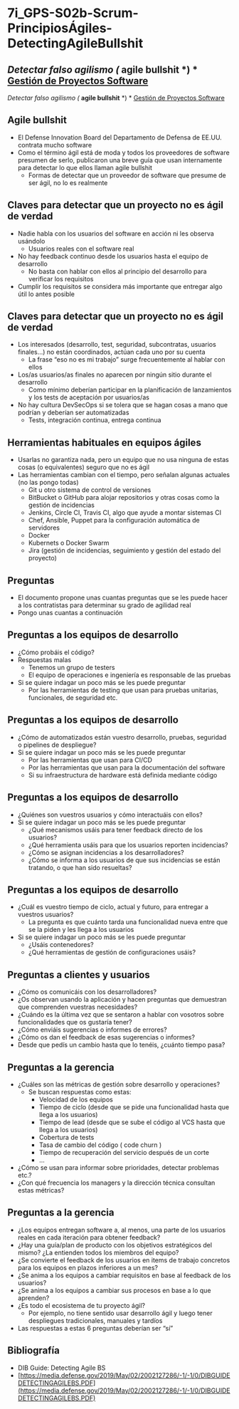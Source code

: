 # 7i_GPS-S02b-Scrum-PrincipiosÁgiles-DetectingAgileBullshit



##  *Detectar falso agilismo (* **agile bullshit** *) * <u>Gestión de Proyectos Software</u>

*Detectar falso agilismo (* **agile bullshit** *) * <u>Gestión de Proyectos Software</u>

## Agile bullshit


-  El Defense Innovation Board del Departamento de Defensa de EE.UU. contrata mucho software
-  Como el término ágil está de moda y todos los proveedores de software presumen de serlo, publicaron una breve guía que usan internamente para detectar lo que ellos llaman  agile bullshit
    -  Formas de detectar que un proveedor de software que presume de ser ágil, no lo es realmente

## Claves para detectar que un proyecto no es ágil de verdad


-  Nadie habla con los usuarios del software en acción ni les observa usándolo
    -  Usuarios reales con el software real
-  No hay feedback continuo desde los usuarios hasta el equipo de desarrollo
    -  No basta con hablar con ellos al principio del desarrollo para verificar los requisitos
-  Cumplir los requisitos se considera más importante que entregar algo útil lo antes posible

## Claves para detectar que un proyecto no es ágil de verdad


-  Los interesados (desarrollo, test, seguridad, subcontratas, usuarios finales...) no están coordinados, actúan cada uno por su cuenta
    -  La frase “eso no es mi trabajo” surge frecuentemente al hablar con ellos
-  Los/as usuarios/as finales no aparecen por ningún sitio durante el desarrollo
    -  Como mínimo deberían participar en la planificación de lanzamientos y los tests de aceptación por usuarios/as
-  No hay cultura DevSecOps si se tolera que se hagan cosas a mano que podrían y deberían ser automatizadas
    -  Tests, integración continua, entrega continua

## Herramientas habituales en equipos ágiles


-  Usarlas no garantiza nada, pero un equipo que no usa ninguna de estas cosas (o equivalentes) seguro que no es ágil
-  Las herramientas cambian con el tiempo, pero señalan algunas actuales (no las pongo todas)
    -  Git u otro sistema de control de versiones
    -  BitBucket o GitHub para alojar repositorios y otras cosas como la gestión de incidencias
    -  Jenkins, Circle CI, Travis CI, algo que ayude a montar sistemas CI
    -  Chef, Ansible, Puppet para la configuración automática de servidores
    -  Docker
    -  Kubernets o Docker Swarm
    -  Jira (gestión de incidencias, seguimiento y gestión del estado del proyecto)

## Preguntas


-  El documento propone unas cuantas preguntas que se les puede hacer a los contratistas para determinar su grado de agilidad real
-  Pongo unas cuantas a continuación

## Preguntas a los equipos de desarrollo


-  ¿Cómo probáis el código?
-  Respuestas malas
    -  Tenemos un grupo de testers
    -  El equipo de operaciones e ingeniería es responsable de las pruebas
-  Si se quiere indagar un poco más se les puede preguntar
    -  Por las herramientas de testing que usan para pruebas unitarias, funcionales, de seguridad etc.

## Preguntas a los equipos de desarrollo


-  ¿Cómo de automatizados están vuestro desarrollo, pruebas, seguridad o pipelines de despliegue?
-  Si se quiere indagar un poco más se les puede preguntar
    -  Por las herramientas que usan para CI/CD
    -  Por las herramientas que usan para la documentación del software
    -  Si su infraestructura de hardware está definida mediante código

## Preguntas a los equipos de desarrollo


-  ¿Quiénes son vuestros usuarios y cómo interactuáis con ellos?
-  Si se quiere indagar un poco más se les puede preguntar
    -  ¿Qué mecanismos usáis para tener feedback directo de los usuarios?
    -  ¿Qué herramienta usáis para que los usuarios reporten incidencias?
    -  ¿Cómo se asignan incidencias a los desarrolladores?
    -  ¿Cómo se informa a los usuarios de que sus incidencias se están tratando, o que han sido resueltas?

## Preguntas a los equipos de desarrollo


-  ¿Cuál es vuestro tiempo de ciclo, actual y futuro, para entregar a vuestros usuarios?
    -  La pregunta es que cuánto tarda una funcionalidad nueva entre que se la piden y les llega a los usuarios
-  Si se quiere indagar un poco más se les puede preguntar
    -  ¿Usáis contenedores?
    -  ¿Qué herramientas de gestión de configuraciones usáis?

## Preguntas a clientes y usuarios


-  ¿Cómo os comunicáis con los desarrolladores?
-  ¿Os observan usando la aplicación y hacen preguntas que demuestran que comprenden vuestras necesidades?
-  ¿Cuándo es la última vez que se sentaron a hablar con vosotros sobre funcionalidades que os gustaría tener?
-  ¿Cómo enviáis sugerencias o informes de errores?
-  ¿Cómo os dan el feedback de esas sugerencias o informes?
-  Desde que pedís un cambio hasta que lo tenéis, ¿cuánto tiempo pasa?

## Preguntas a la gerencia


-  ¿Cuáles son las métricas de gestión sobre desarrollo y operaciones?
    -  Se buscan respuestas como estas:    
        -  Velocidad de los equipos
        -  Tiempo de ciclo (desde que se pide una funcionalidad hasta que llega a los usuarios)
        -  Tiempo de  lead  (desde que se sube el código al VCS hasta que llega a los usuarios)
        -  Cobertura de tests
        -  Tasa de cambio del código ( code churn )
        -  Tiempo de recuperación del servicio después de un corte
        -  ...
-  ¿Cómo se usan para informar sobre prioridades, detectar problemas etc.?
-  ¿Con qué frecuencia los managers y la dirección técnica consultan estas métricas?

## Preguntas a la gerencia


-  ¿Los equipos entregan software a, al menos, una parte de los usuarios reales en cada iteración para obtener feedback?
-  ¿Hay una guía/plan de producto con los objetivos estratégicos del mismo? ¿La entienden todos los miembros del equipo?
-  ¿Se convierte el feedback de los usuarios en items de trabajo concretos para los equipos en plazos inferiores a un mes?
-  ¿Se anima a los equipos a cambiar requisitos en base al feedback de los usuarios?
-  ¿Se anima a los equipos a cambiar sus procesos en base a lo que aprenden?
-  ¿Es todo el ecosistema de tu proyecto ágil?
    -  Por ejemplo, no tiene sentido usar desarrollo ágil y luego tener despliegues tradicionales, manuales y tardíos
-  Las respuestas a estas 6 preguntas deberían ser “sí”

## Bibliografía


-  DIB Guide: Detecting Agile BS
-  [https://media.defense.gov/2019/May/02/2002127286/-1/-1/0/DIBGUIDEDETECTINGAGILEBS.PDF](https://media.defense.gov/2019/May/02/2002127286/-1/-1/0/DIBGUIDEDETECTINGAGILEBS.PDF)

